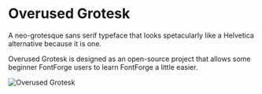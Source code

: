 # Overused Grotesk
A neo-grotesque sans serif typeface that looks spetacularly like a Helvetica alternative because it is one.

Overused Grotesk is designed as an open-source project that allows some beginner FontForge users to learn FontForge a little easier.

![Overused Grotesk](https://github.com/RandomMaerks/Overused-Grotesk/blob/6af466db83d7ed247e59474210a8a917c343d5d4/documentation/image-1.png)
